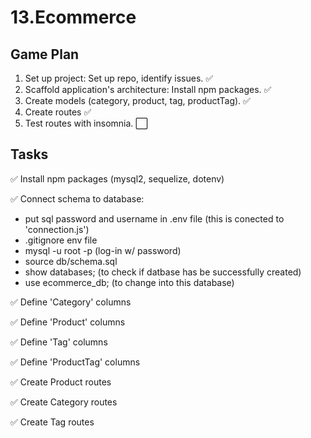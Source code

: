 # 13.Ecommerce


## Game Plan 

1. Set up project: Set up repo, identify issues. ✅
2. Scaffold application's architecture: Install npm packages. ✅
3. Create models (category, product, tag, productTag). ✅
4. Create routes ✅
5. Test routes with insomnia. ⬜ 

## Tasks 
<p> ✅ Install npm packages (mysql2, sequelize, dotenv) </p>

<p> ✅ Connect schema to database: </p>

* put sql password and username in .env file (this is conected to 'connection.js')
* .gitignore env file 
* mysql -u root -p (log-in w/ password)
* source db/schema.sql
* show databases; (to check if datbase has be successfully created)
* use ecommerce_db; (to change into this database)

<p> ✅ Define 'Category' columns </p>

<p> ✅ Define 'Product' columns </p>

<p> ✅ Define 'Tag' columns </p>

<p> ✅ Define 'ProductTag' columns </p>

<p> ✅ Create Product routes  </p>

<p> ✅ Create Category routes </p>

<p> ✅ Create Tag routes  </p>